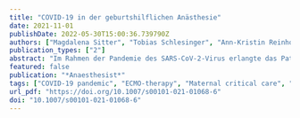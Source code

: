 ```yaml
---
title: "COVID-19 in der geburtshilflichen Anästhesie"
date: 2021-11-01
publishDate: 2022-05-30T15:00:36.739790Z
authors: ["Magdalena Sitter", "Tobias Schlesinger", "Ann-Kristin Reinhold", "Axel Scholler", "Christian von Heymann", "Sabine Welfle", "Catharina Bartmann", "Achim Wöckel", "Stefan Kleinschmidt", "Sven Schneider", "André Gottschalk", "Susanne Greve", "Julius Z. Wermelt", "Roland Wiener", "Frank Schulz", "Daniel Chappell", "Maya Brunner", "Claudia Neumann", "Patrick Meybohm", "Peter Kranke", "A. Brenner", "A. Foer", "D. Bremerich", "G. Lotz", "T. Girard", "Y. Zausig", "L. Kaufner", "M.-L. Fingerhut", "M. Schick", "M. Wenk", "S. Klaschik", "W. Zink", "Weitere Mitglieder des COALA-Registers"]
publication_types: ["2"]
abstract: "Im Rahmen der Pandemie des SARS-CoV-2-Virus erlangte das Patientenkollektiv der Schwangeren früh Aufmerksamkeit. Initial wurde angesichts sich früh abzeichnender Krankheitsfälle bei jüngeren Patienten mit einem erheblichen Aufkommen peripartal zu betreuender, COVID-19-positiver Schwangerer gerechnet."
featured: false
publication: "*Anaesthesist*"
tags: ["COVID-19 pandemic", "ECMO-therapy", "Maternal critical care", "Obstetrics", "Waves of infection", "COVID-19-Pademie", "ECMO-Therapie", "Geburtshilfe", "Geburtshilfliche Intensivmedizin", "Infektionswellen"]
url_pdf: "https://doi.org/10.1007/s00101-021-01068-6"
doi: "10.1007/s00101-021-01068-6"
---
```


